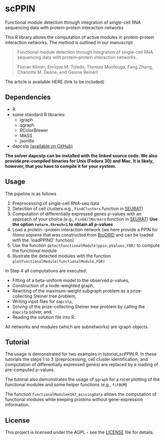 # scPPIN
Functional module detection through integration of single-cell RNA sequencing data with protein–protein interaction networks

This R library allows the computation of active modules in protein-protein interaction networks. The method is outlined in our manuscript

> Functional module detection through integration of single-cell RNA sequencing data with protein–protein interaction networks.
>
> Florian Klimm, Enrique M. Toledo, Thomas Monfeuga, Fang Zhang, Charlotte M. Deane, and Gesine Reinert

The article is available HERE (link to be included)

## Dependencies
* R
* some standard R libraries:
    * igraph
    * qgraph
    * RColorBrewer
    * MASS
    * jsonlite
* dapcstp [(available on GitHub)](https://github.com/mluipersbeck/dapcstp)

**The solver dapcstp can be installed with the linked source code. We also provide pre-compiled binaries for Unix (Fedora 30) and Mac. It is likely, however, that you have to compile it for your system.**

## Usage

The pipeline is as follows
1. Preprocessing of single-cell RNA-seq data
2. Detection of cell clusters e.g., `FindClusters` function in [SEURAT](https://satijalab.org/seurat/))
3. Computation of differentially expressed genes p-values with an approach of your choice (e.g., `FindAllMarkers` function in [SEURAT](https://satijalab.org/seurat/)) **Use the option `return.thresh=1` to obtain all p-values**
4. Load a protein--protein interaction network (we here provide a PPIN for *Homo sapiens* that was constructed from [BioGRID](https://thebiogrid.org/) and can be loaded with the `loadPPIN()' function)
5. Use the function `detectFunctionalModule(ppin,pValues,FDR)` to compute the functional module
6. Illustrate the detected modules with the function `plotFunctionalModule(functionalModule,FDR)`

In Step 4 all computations are executed:
* Fitting of a beta-uniform model to the observed p-values,
* Construction of a node-weighted graph,
* Rewriting of the maximum-weight subgraph problem as a prize-collecting Steiner tree problem,
* Writing input files for `dapcstp`,
* Solving of the prize-collecting Steiner tree problem by calling the `dapcstp` solver, and
* Reading the solution file into R.

All networks and modules (which are subnetworks) are igraph objects.

## Tutorial

The usage is demonstrated for two examples in *tutorial_scPPIN.R*. In these tutorials the steps 1 to 3 (preprocessing, cell cluster identification, and computation of differentially expressed genes) are replaced by a loading of pre-computed p-values.

The tutorial also demonstrates the usage of `qgraph` for a nicer plotting of the functional modules and some helper functions (e.g., `fitBUM`)

The function `functionalModuleH1H3_missingData` allows the computation of functional modules while keeping proteins without gene-expression information.

[logo]: https://github.com/floklimm/scPPIN/images/activeModuleExampleMissingData.png "Example functional module with missing gene-expression information"


## License
This project is licensed under the AGPL - see the [LICENSE](https://github.com/floklimm/scPPIN/blob/master/LICENSE) file for details.
